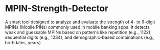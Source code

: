 # MPIN-Strength-Detector
A smart tool designed to analyze and evaluate the strength of 4- to 6-digit MPINs (Mobile PINs) commonly used in mobile banking apps. It detects weak and guessable MPINs based on patterns like repetition (e.g., 1122), sequential digits (e.g., 1234), and demographic-based combinations (e.g., birthdates, years)
